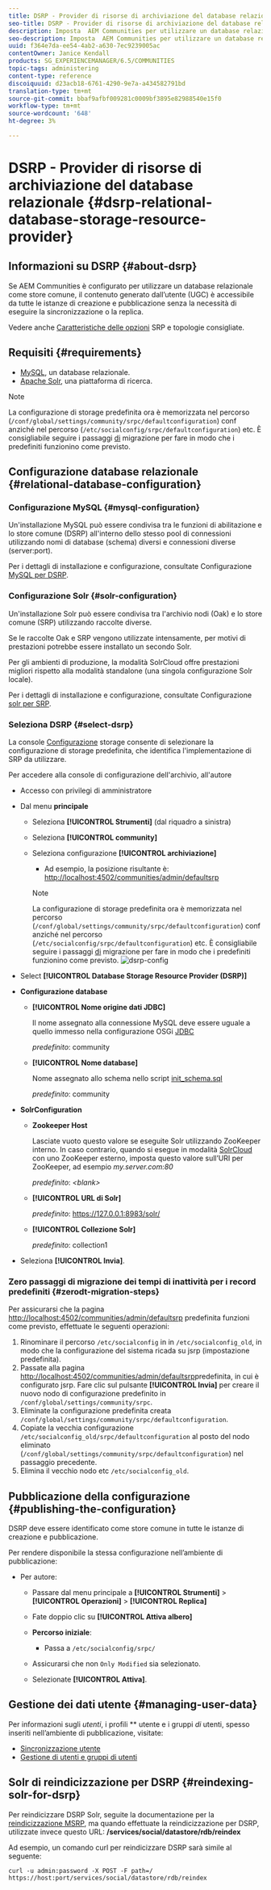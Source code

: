 ```yaml
---
title: DSRP - Provider di risorse di archiviazione del database relazionale
seo-title: DSRP - Provider di risorse di archiviazione del database relazionale
description: Imposta  AEM Communities per utilizzare un database relazionale come store comune
seo-description: Imposta  AEM Communities per utilizzare un database relazionale come store comune
uuid: f364e7da-ee54-4ab2-a630-7ec9239005ac
contentOwner: Janice Kendall
products: SG_EXPERIENCEMANAGER/6.5/COMMUNITIES
topic-tags: administering
content-type: reference
discoiquuid: d23acb18-6761-4290-9e7a-a434582791bd
translation-type: tm+mt
source-git-commit: bbaf9afbf009281c0009bf3895e82988540e15f0
workflow-type: tm+mt
source-wordcount: '648'
ht-degree: 3%

---
```



# DSRP - Provider di risorse di archiviazione del database relazionale {#dsrp-relational-database-storage-resource-provider}

## Informazioni su DSRP {#about-dsrp}

Se  AEM Communities è configurato per utilizzare un database relazionale come store comune, il contenuto generato dall’utente (UGC) è accessibile da tutte le istanze di creazione e pubblicazione senza la necessità di eseguire la sincronizzazione o la replica.

Vedere anche [Caratteristiche delle opzioni](working-with-srp.md#characteristics-of-srp-options) SRP e topologie [](topologies.md)consigliate.

## Requisiti {#requirements}

* [MySQL](#mysql-configuration), un database relazionale.
* [Apache Solr](#solr-configuration), una piattaforma di ricerca.

>[!NOTE]
>
>La configurazione di storage predefinita ora è memorizzata nel percorso (`/conf/global/settings/community/srpc/defaultconfiguration`) conf anziché nel percorso (`/etc/socialconfig/srpc/defaultconfiguration`) etc. È consigliabile seguire i passaggi [di](#zerodt-migration-steps) migrazione per fare in modo che i predefiniti funzionino come previsto.


## Configurazione database relazionale {#relational-database-configuration}

### Configurazione MySQL {#mysql-configuration}

Un&#39;installazione MySQL può essere condivisa tra le funzioni di abilitazione e lo store comune (DSRP) all&#39;interno dello stesso pool di connessioni utilizzando nomi di database (schema) diversi e connessioni diverse (server:port).

Per i dettagli di installazione e configurazione, consultate Configurazione [MySQL per DSRP](dsrp-mysql.md).

### Configurazione Solr {#solr-configuration}

Un&#39;installazione Solr può essere condivisa tra l&#39;archivio nodi (Oak) e lo store comune (SRP) utilizzando raccolte diverse.

Se le raccolte Oak e SRP vengono utilizzate intensamente, per motivi di prestazioni potrebbe essere installato un secondo Solr.

Per gli ambienti di produzione, la modalità SolrCloud offre prestazioni migliori rispetto alla modalità standalone (una singola configurazione Solr locale).

Per i dettagli di installazione e configurazione, consultate Configurazione [solr per SRP](solr.md).

### Seleziona DSRP {#select-dsrp}

La console [Configurazione](srp-config.md) storage consente di selezionare la configurazione di storage predefinita, che identifica l&#39;implementazione di SRP da utilizzare.

Per accedere alla console di configurazione dell&#39;archivio, all&#39;autore

* Accesso con privilegi di amministratore
* Dal menu **principale**

   * Seleziona **[!UICONTROL Strumenti]** (dal riquadro a sinistra)
   * Seleziona **[!UICONTROL community]**
   * Seleziona configurazione **[!UICONTROL archiviazione]**

      * Ad esempio, la posizione risultante è: [http://localhost:4502/communities/admin/defaultsrp](http://localhost:4502/communities/admin/defaultsrp)
      >[!NOTE]
      >
      >La configurazione di storage predefinita ora è memorizzata nel percorso (`/conf/global/settings/community/srpc/defaultconfiguration`) conf anziché nel percorso (`/etc/socialconfig/srpc/defaultconfiguration`) etc. È consigliabile seguire i passaggi [di](#zerodt-migration-steps) migrazione per fare in modo che i predefiniti funzionino come previsto.
   ![dsrp-config](assets/dsrp-config.png)

* Select **[!UICONTROL Database Storage Resource Provider (DSRP)]**
* **Configurazione database**

   * **[!UICONTROL Nome origine dati JDBC]**

      Il nome assegnato alla connessione MySQL deve essere uguale a quello immesso nella configurazione OSGi [JDBC](dsrp-mysql.md#configurejdbcconnections)

      *predefinito*: community

   * **[!UICONTROL Nome database]**

      Nome assegnato allo schema nello script [init_schema.sql](dsrp-mysql.md#obtain-the-sql-script)

      *predefinito*: community

* **SolrConfiguration**

   * **[](https://cwiki.apache.org/confluence/display/solr/Using+ZooKeeper+to+Manage+Configuration+Files)Zookeeper Host**

      Lasciate vuoto questo valore se eseguite Solr utilizzando ZooKeeper interno. In caso contrario, quando si esegue in modalità [SolrCloud](solr.md#solrcloud-mode) con uno ZooKeeper esterno, imposta questo valore sull’URI per ZooKeeper, ad esempio *my.server.com:80*

      *predefinito*: *&lt;blank>*

   * **[!UICONTROL URL di Solr]**

      *predefinito*: https://127.0.0.1:8983/solr/

   * **[!UICONTROL Collezione Solr]**

      *predefinito*: collection1

* Seleziona **[!UICONTROL Invia]**.

### Zero passaggi di migrazione dei tempi di inattività per i record predefiniti {#zerodt-migration-steps}

Per assicurarsi che la pagina [http://localhost:4502/communities/admin/defaultsrp](http://localhost:4502/communities/admin/defaultsrp) predefinita funzioni come previsto, effettuate le seguenti operazioni:

1. Rinominare il percorso `/etc/socialconfig` in in `/etc/socialconfig_old`, in modo che la configurazione del sistema ricada su jsrp (impostazione predefinita).
1. Passate alla pagina [http://localhost:4502/communities/admin/defaultsrp](http://localhost:4502/communities/admin/defaultsrp)predefinita, in cui è configurato jsrp. Fare clic sul pulsante **[!UICONTROL Invia]** per creare il nuovo nodo di configurazione predefinito in `/conf/global/settings/community/srpc`.
1. Eliminate la configurazione predefinita creata `/conf/global/settings/community/srpc/defaultconfiguration`.
1. Copiate la vecchia configurazione `/etc/socialconfig_old/srpc/defaultconfiguration` al posto del nodo eliminato (`/conf/global/settings/community/srpc/defaultconfiguration`) nel passaggio precedente.
1. Elimina il vecchio nodo etc `/etc/socialconfig_old`.

## Pubblicazione della configurazione {#publishing-the-configuration}

DSRP deve essere identificato come store comune in tutte le istanze di creazione e pubblicazione.

Per rendere disponibile la stessa configurazione nell’ambiente di pubblicazione:

* Per autore:

   * Passare dal menu principale a **[!UICONTROL Strumenti]** > **[!UICONTROL Operazioni]** > **[!UICONTROL Replica]**
   * Fate doppio clic su **[!UICONTROL Attiva albero]**
   * **Percorso iniziale**:

      * Passa a `/etc/socialconfig/srpc/`
   * Assicurarsi che non `Only Modified` sia selezionato.
   * Selezionate **[!UICONTROL Attiva]**.


## Gestione dei dati utente {#managing-user-data}

Per informazioni sugli *utenti*, i profili ** utente e i gruppi *di* utenti, spesso inseriti nell’ambiente di pubblicazione, visitate:

* [Sincronizzazione utente](sync.md)
* [Gestione di utenti e gruppi di utenti](users.md)

## Solr di reindicizzazione per DSRP {#reindexing-solr-for-dsrp}

Per reindicizzare DSRP Solr, seguite la documentazione per la [reindicizzazione MSRP](msrp.md#msrp-reindex-tool), ma quando effettuate la reindicizzazione per DSRP, utilizzate invece questo URL: **/services/social/datastore/rdb/reindex**

Ad esempio, un comando curl per reindicizzare DSRP sarà simile al seguente:

```shell
curl -u admin:password -X POST -F path=/ https://host:port/services/social/datastore/rdb/reindex
```

